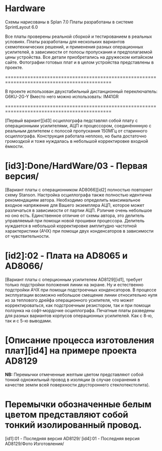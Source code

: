 # Hardware
Схемы нарисованы в Splan 7.0
Платы разработаны в системе SprintLayout 6.0

Все платы проверены реальной сборкой и тестированием в реальных условиях. Платы разработаны для нескольких 
вариантов схемотехнических решений, и применения разных операционных усилителей, в зависимости от полосы 
пропускания и предполагаемой цены устройства. Все детали приобретались на дружеском китайском сайте.
Фотографии готовых плат и в целом устройства представлены в проекте.

============================================================================================

В проекте использован двухстабильный дистанционный переключатель:
G6KU-2G-Y
Вместо него можно использовать:
IM41GR

============================================================================================

[Первый вариант][id3] осциллографа педставлял собой плату с операционными усилителями, АЦП и процессором, 
соединённнную с реальным делителем с полосой пропускания 150МГц от старинного осциллографа. 
Конструкция работала неплохо, но была достаточно громоздкой и тоже нуждалась в небольшой корректировке входной ёмкости.

[id3]:Done/HardWare/03 - Первая версия/
============================================================================================

[Вариант платы с операционником AD8066][id2] полностью повторяет схему Stanson. Настройка осциллографа также полностью
идентична рекомендациям автора. Необходимо определить максимальное входное напряжение для Вашего экземпляра АЦП, 
которое может различаться в зависимости от партии АЦП. Рзличие очень небольшое но оно есть. Единственное отличие 
от схемы автора, это делитель управляемый при помощи новой прошивки процессора. Делитель нуждается в небольшой 
корректировке амплитудно частотной характеристики (АЧХ) при помощи двух конденсаторов в зависимости от чувствительности.

[id2]:02 - Плата на AD8065 и AD8066/
============================================================================================

[Вариант платы с оперционным усилителем AD8129][id1], требует только подстройки положения линии на экране. 
Ну и естественно подстройки АЧХ при помощи подстроечных конденсаторов. В процессе эксплуатации возможно небольшое 
смещение линии относительно нуля из за теплового дрейфа операционного усилителя, что может корректироваться, 
как подстроечным резистором, так и при помощи ползунка на софт-мордочке осциллографа.
Печатные платы разведены для разных вариантов корпусов операционных усилителей. Как с 8-ю, так и с 5-ю выводами.

[Описание процесса изготовления плат][id4] на примере проекта AD8129
============================================================================================================

__NB:__
Перемычки отмеченные желтым цветом представляют собой тонкий одножильный провод в изоляции 
(в случае сохранения в качестве земли всей поверхности двустороннего стеклотекстолита).

Перемычки обозначенные белым цветом представляют собой тонкий изолированный провод.
============================================================================================================


[id1]:01 - Последняя версия AD8129/
[id4]:01 - Последняя версия AD8129/Фото Изготовления/
